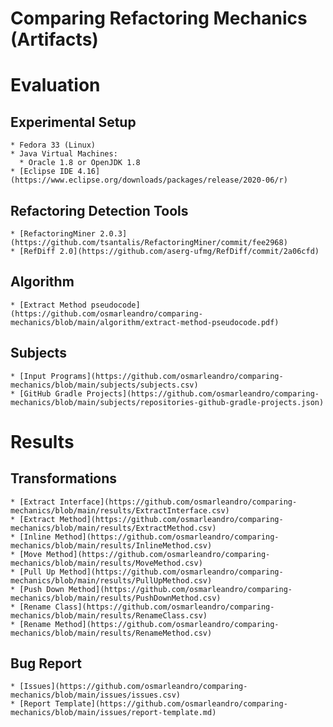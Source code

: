 # Comparing Refactoring Mechanics (Artifacts)

# Evaluation

## Experimental Setup
	* Fedora 33 (Linux)
	* Java Virtual Machines:
	  * Oracle 1.8 or OpenJDK 1.8
	* [Eclipse IDE 4.16](https://www.eclipse.org/downloads/packages/release/2020-06/r)

## Refactoring Detection Tools
	* [RefactoringMiner 2.0.3](https://github.com/tsantalis/RefactoringMiner/commit/fee2968)
	* [RefDiff 2.0](https://github.com/aserg-ufmg/RefDiff/commit/2a06cfd)

## Algorithm
	* [Extract Method pseudocode](https://github.com/osmarleandro/comparing-mechanics/blob/main/algorithm/extract-method-pseudocode.pdf)

## Subjects
	* [Input Programs](https://github.com/osmarleandro/comparing-mechanics/blob/main/subjects/subjects.csv)
	* [GitHub Gradle Projects](https://github.com/osmarleandro/comparing-mechanics/blob/main/subjects/repositories-github-gradle-projects.json)

# Results

## Transformations
	* [Extract Interface](https://github.com/osmarleandro/comparing-mechanics/blob/main/results/ExtractInterface.csv)
	* [Extract Method](https://github.com/osmarleandro/comparing-mechanics/blob/main/results/ExtractMethod.csv)
	* [Inline Method](https://github.com/osmarleandro/comparing-mechanics/blob/main/results/InlineMethod.csv)
	* [Move Method](https://github.com/osmarleandro/comparing-mechanics/blob/main/results/MoveMethod.csv)
	* [Pull Up Method](https://github.com/osmarleandro/comparing-mechanics/blob/main/results/PullUpMethod.csv)
	* [Push Down Method](https://github.com/osmarleandro/comparing-mechanics/blob/main/results/PushDownMethod.csv)
	* [Rename Class](https://github.com/osmarleandro/comparing-mechanics/blob/main/results/RenameClass.csv)
	* [Rename Method](https://github.com/osmarleandro/comparing-mechanics/blob/main/results/RenameMethod.csv)

## Bug Report
	* [Issues](https://github.com/osmarleandro/comparing-mechanics/blob/main/issues/issues.csv)
	* [Report Template](https://github.com/osmarleandro/comparing-mechanics/blob/main/issues/report-template.md)